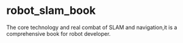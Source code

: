 # robot_slam_book
The core technology and real combat of SLAM and navigation,it is a comprehensive book for robot developer.
